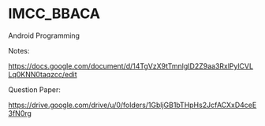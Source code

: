 # IMCC_BBACA
Android Programming


Notes: 

https://docs.google.com/document/d/14TgVzX9tTmnlgID2Z9aa3RxlPylCVLLq0KNN0taqzcc/edit


Question Paper:

https://drive.google.com/drive/u/0/folders/1GbljGB1bTHpHs2JcfACXxD4ceE3fN0rg



